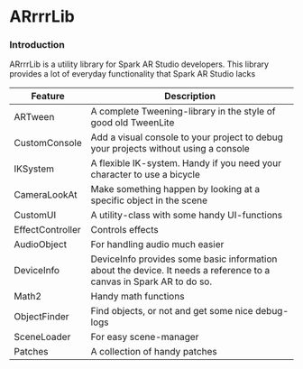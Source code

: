# ARrrrLib
### Introduction
ARrrrLib is a utility library for Spark AR Studio developers.
This library provides a lot of everyday functionality that Spark AR Studio lacks

Feature | Description
--- | ---
ARTween | A complete Tweening-library in the style of good old TweenLite
CustomConsole | Add a visual console to your project to debug your projects without using a console
IKSystem | A flexible IK-system. Handy if you need your character to use a bicycle
CameraLookAt | Make something happen by looking at a specific object in the scene
CustomUI | A utility-class with some handy UI-functions
EffectController | Controls effects
AudioObject | For handling audio much easier
DeviceInfo | DeviceInfo provides some basic information about the device. It needs a reference to a canvas in Spark AR to do so.
Math2 | Handy math functions
ObjectFinder | Find objects, or not and get some nice debug-logs
SceneLoader | For easy scene-manager
Patches | A collection of handy patches
